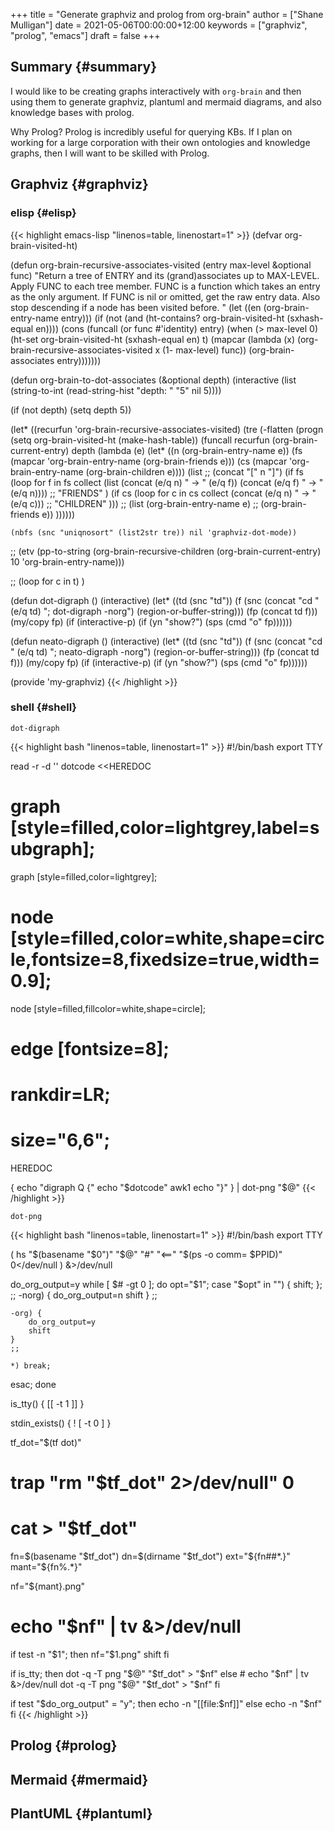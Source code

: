 +++
title = "Generate graphviz and prolog from org-brain"
author = ["Shane Mulligan"]
date = 2021-05-06T00:00:00+12:00
keywords = ["graphviz", "prolog", "emacs"]
draft = false
+++

## Summary {#summary}

I would like to be creating graphs
interactively with `org-brain` and then using
them to generate graphviz, plantuml and
mermaid diagrams, and also knowledge bases with prolog.

Why Prolog? Prolog is incredibly useful for
querying KBs. If I plan on working for a large
corporation with their own ontologies and
knowledge graphs, then I will want to be
skilled with Prolog.


## Graphviz {#graphviz}

<!-- Play on asciinema.com -->
<!-- <a title="asciinema recording" href="https://asciinema.org/a/9CPWDAd1ZR4azTOxyXEosNOUr" target="_blank"><img alt="asciinema recording" src="https://asciinema.org/a/9CPWDAd1ZR4azTOxyXEosNOUr.svg" /></a> -->
<!-- Play on the blog -->
<script src="https://asciinema.org/a/9CPWDAd1ZR4azTOxyXEosNOUr.js" id="asciicast-9CPWDAd1ZR4azTOxyXEosNOUr" async></script>


### elisp {#elisp}

{{< highlight emacs-lisp "linenos=table, linenostart=1" >}}
(defvar org-brain-visited-ht)

(defun org-brain-recursive-associates-visited (entry max-level &optional func)
  "Return a tree of ENTRY and its (grand)associates up to MAX-LEVEL.
Apply FUNC to each tree member. FUNC is a function which takes an
entry as the only argument. If FUNC is nil or omitted, get the
raw entry data.
Also stop descending if a node has been visited before.
"
  (let ((en (org-brain-entry-name entry)))
    (if (not (and (ht-contains? org-brain-visited-ht (sxhash-equal en))))
        (cons (funcall (or func #'identity) entry)
              (when (> max-level 0)
                (ht-set org-brain-visited-ht (sxhash-equal en) t)
                (mapcar (lambda (x) (org-brain-recursive-associates-visited x (1- max-level) func))
                        (org-brain-associates entry)))))))

(defun org-brain-to-dot-associates (&optional depth)
  (interactive (list (string-to-int (read-string-hist "depth: " "5" nil 5))))

  (if (not depth)
      (setq depth 5))

  (let* ((recurfun 'org-brain-recursive-associates-visited)
         (tre
          (-flatten
           (progn
             (setq org-brain-visited-ht (make-hash-table))
             (funcall recurfun
                      (org-brain-current-entry) depth
                      (lambda (e)
                        (let* ((n (org-brain-entry-name e))
                               (fs (mapcar 'org-brain-entry-name (org-brain-friends e)))
                               (cs (mapcar 'org-brain-entry-name (org-brain-children e))))
                          (list
                           ;; (concat "[" n "]")
                           (if fs
                               (loop for f in fs
                                     collect
                                     (list (concat (e/q n) " -> " (e/q f))
                                           (concat (e/q f) " -> " (e/q n))))
                             ;; "FRIENDS"
                             )
                           (if cs
                               (loop for c in cs
                                     collect
                                     (concat (e/q n) " -> " (e/q c)))
                             ;; "CHILDREN"
                             )))
                        ;; (list (org-brain-entry-name e)
                        ;;       (org-brain-friends e))
                        ))))))

    (nbfs (snc "uniqnosort" (list2str tre)) nil 'graphviz-dot-mode))

  ;; (etv (pp-to-string (org-brain-recursive-children (org-brain-current-entry) 10 'org-brain-entry-name)))

  ;; (loop for c in t)
  )

(defun dot-digraph ()
  (interactive)
  (let* ((td (snc "td"))
         (f (snc (concat "cd " (e/q td) "; dot-digraph -norg") (region-or-buffer-string)))
         (fp (concat td f)))
    (my/copy fp)
    (if (interactive-p)
        (if (yn "show?")
            (sps (cmd "o" fp))))))

(defun neato-digraph ()
  (interactive)
  (let* ((td (snc "td"))
         (f (snc (concat "cd " (e/q td) "; neato-digraph -norg") (region-or-buffer-string)))
         (fp (concat td f)))
    (my/copy fp)
    (if (interactive-p)
        (if (yn "show?")
            (sps (cmd "o" fp))))))

(provide 'my-graphviz)
{{< /highlight >}}


### shell {#shell}

`dot-digraph`

{{< highlight bash "linenos=table, linenostart=1" >}}
#!/bin/bash
export TTY

read -r -d '' dotcode <<HEREDOC
# graph [style=filled,color=lightgrey,label=subgraph];
graph [style=filled,color=lightgrey];
# node [style=filled,color=white,shape=circle,fontsize=8,fixedsize=true,width=0.9];
node [style=filled,fillcolor=white,shape=circle];
# edge [fontsize=8];
# rankdir=LR;
# size="6,6";
HEREDOC

{
    echo "digraph Q {"
    echo "$dotcode"
    awk1
    echo "}"
} | dot-png "$@"
{{< /highlight >}}

`dot-png`

{{< highlight bash "linenos=table, linenostart=1" >}}
#!/bin/bash
export TTY

( hs "$(basename "$0")" "$@" "#" "<==" "$(ps -o comm= $PPID)" 0</dev/null ) &>/dev/null

do_org_output=y
while [ $# -gt 0 ]; do opt="$1"; case "$opt" in
    "") { shift; }; ;;
    -norg) {
        do_org_output=n
        shift
    }
    ;;

    -org) {
        do_org_output=y
        shift
    }
    ;;

    *) break;
esac; done

is_tty() {
    [[ -t 1 ]]
}

stdin_exists() {
    ! [ -t 0 ]
}

tf_dot="$(tf dot)"
# trap "rm \"$tf_dot\" 2>/dev/null" 0

# cat > "$tf_dot"

fn=$(basename "$tf_dot")
dn=$(dirname "$tf_dot")
ext="${fn##*.}"
mant="${fn%.*}"


nf="${mant}.png"
# echo "$nf" | tv &>/dev/null

if test -n "$1"; then
    nf="$1.png"
    shift
fi

if is_tty; then
    dot -q -T png "$@" "$tf_dot" > "$nf"
else
    # echo "$nf" | tv &>/dev/null
    dot -q -T png "$@" "$tf_dot" > "$nf"
fi

if test "$do_org_output" = "y"; then
    echo -n "[[file:$nf]]"
else
    echo -n "$nf"
fi
{{< /highlight >}}


## Prolog {#prolog}


## Mermaid {#mermaid}


## PlantUML {#plantuml}